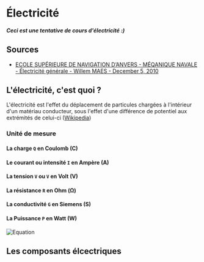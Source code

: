 <!--
Created by Its-Just-Nans - https://github.com/Its-Just-Nans
Copyright Its-Just-Nans
--->

# Électricité

##### Ceci est une tentative de cours d'électricité :)

## Sources

- [ECOLE SUPÉRIEURE DE NAVIGATION D’ANVERS - MÉQANIQUE NAVALE - Électricité générale - Willem MAES - December 5, 2010](http://magelhaes.hzs.be/willem/Basiselektriciteit2.pdf)

## L'électricité, c'est quoi ?

L'électricité est l'effet du déplacement de particules chargées à l'intérieur d'un matériau conducteur, sous l'effet d'une différence de potentiel aux extrémités de celui-ci ([Wikipedia](https://fr.wikipedia.org/wiki/%C3%89lectricit%C3%A9))

### Unité de mesure

#### La charge `Q` en Coulomb (C)

#### Le courant ou intensité `I` en Ampère (A)

#### La tension `V` ou `V` en Volt (V)

#### La résistance `R` en Ohm (Ω)

#### La conductivité `G` en Siemens (S)

#### La Puissance `P` en Watt (W)
![Equation](https://latex.codecogs.com/svg.latex?C=\frac{I}{U})

## Les composants élcectriques



